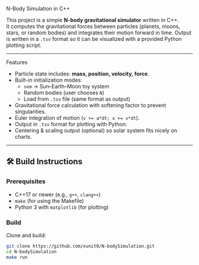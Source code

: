  N-Body Simulation in C++

This project is a simple **N-body gravitational simulator** written in C++.  
It computes the gravitational forces between particles (planets, moons, stars, or random bodies) and integrates their motion forward in time. Output is written in a `.tsv` format so it can be visualized with a provided Python plotting script.

---

 Features
- Particle state includes: **mass, position, velocity, force**.
- Built-in initialization modes:
  - `sem` → Sun–Earth–Moon toy system
  - Random bodies (user chooses `N`)
  - Load from `.tsv` file (same format as output)
- Gravitational force calculation with softening factor to prevent singularities.
- Euler integration of motion (`v += a*dt; x += v*dt`).
- Output in `.tsv` format for plotting with Python.
- Centering & scaling output (optional) so solar system fits nicely on charts.

---

## 🛠️ Build Instructions

### Prerequisites
- C++17 or newer (e.g., `g++`, `clang++`)
- `make` (for using the Makefile)
- Python 3 with `matplotlib` (for plotting)

### Build
Clone and build:
```bash
git clone https://github.com/xunit0/N-bodySimulation.git
cd N-bodySimulation
make run
